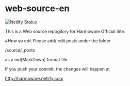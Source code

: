 # web-source-en

[![Netlify Status](https://api.netlify.com/api/v1/badges/6e742dcf-2670-4376-b9d1-c294515969b8/deploy-status)](https://app.netlify.com/sites/harmoware/deploys)

This is a Web source repogitory for Harmoware Official Site.


#How yo edit
Please add/ edit posts under the folder

/source/_posts

as a md(MarkDown) format file.

If you push your commit, the changes will happen at

http://harmoware.netlify.com

